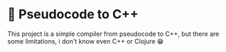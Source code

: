 # :memo: Pseudocode to C++

This project is a simple compiler from pseudocode to C++, but there are some limitations, i don't know even C++ or Clojure :grin:

